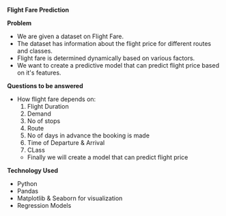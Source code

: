 **Flight Fare Prediction**

**Problem**
- We are given a dataset on Flight Fare.
- The dataset has information about the flight price for different routes and classes.
- Flight fare is determined dynamically based on various factors.
- We want to create a predictive model that can predict flight price based on it's features.

**Questions to be answered**
- How flight fare depends on:
    1. Flight Duration
    2. Demand
    3. No of stops
    4. Route
    5. No of days in advance the booking is made
    6. Time of Departure & Arrival
    7. CLass
  - Finally we will create a model that can predict flight price

 **Technology Used**
 - Python
 - Pandas
 - Matplotlib & Seaborn for visualization
 - Regression Models

